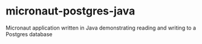 # micronaut-postgres-java
Micronaut application written in Java demonstrating reading and writing to a Postgres database
